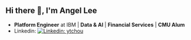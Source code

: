## Hi there 👋, I'm Angel Lee

<!--
**LeeAngel/LeeAngel** is a ✨ _special_ ✨ repository because its `README.md` (this file) appears on your GitHub profile.

Here are some ideas to get you started:

- 🔭 I’m currently working on ...
- 🌱 I’m currently learning ...
- 👯 I’m looking to collaborate on ...
- 🤔 I’m looking for help with ...
- 💬 Ask me about ...
- 📫 How to reach me: ...
- 😄 Pronouns: ...
- ⚡ Fun fact: ...
-->
- **Platform Engineer** at IBM | **Data & AI** | **Financial Services** | **CMU Alum**
- Linkedin: [![Linkedin: ytchou](https://img.shields.io/badge/-angellee0102-blue?style=flat-square&logo=Linkedin&logoColor=white&link=linkedin.com/in/angellee0102/)](https://www.linkedin.com/in/angellee0102/) 

